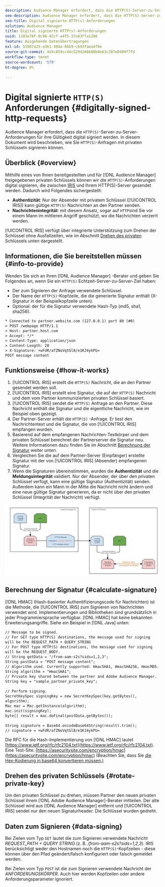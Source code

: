 ```yaml
---
description: Audience Manager erfordert, dass die HTTP(S)-Server-zu-Server-Anforderungen für ihre Gültigkeit digital signiert werden. In diesem Dokument wird beschrieben, wie Sie HTTP-Anfragen mit privaten Schlüsseln signieren können.
seo-description: Audience Manager erfordert, dass die HTTP(S)-Server-zu-Server-Anforderungen für ihre Gültigkeit digital signiert werden. In diesem Dokument wird beschrieben, wie Sie HTTP(S)-Anfragen mit privaten Schlüsseln signieren können.
seo-title: Digital signierte HTTP(s)-Anforderungen
solution: Audience Manager
title: Digital signierte HTTP(s)-Anforderungen
uuid: 1183a70f-0c96-42cf-a4f5-37a83ffa1286
feature: Ausgehende Datenübertragungen
exl-id: 55907a25-a361-494a-86b9-c693faea4f0e
source-git-commit: 4d3c859cc4dc5294286680b0e63c287e0409f7fd
workflow-type: tm+mt
source-wordcount: '579'
ht-degree: 0%

---
```


# Digital signierte `HTTP(S)` Anforderungen {#digitally-signed-http-requests}

Audience Manager erfordert, dass die `HTTP(S)`-Server-zu-Server-Anforderungen für ihre Gültigkeit digital signiert werden. In diesem Dokument wird beschrieben, wie Sie `HTTP(S)`-Anfragen mit privaten Schlüsseln signieren können.

## Überblick {#overview}

<!-- digitally_signed_http_requests.xml -->

Mithilfe eines von Ihnen bereitgestellten und für [!DNL Audience Manager] freigegebenen privaten Schlüssels können wir die `HTTP(S)`-Anforderungen digital signieren, die zwischen [IRIS](../../../reference/system-components/components-data-action.md#iris) und Ihrem HTTP(S)-Server gesendet werden. Dadurch wird Folgendes sichergestellt:

* **Authentizität**: Nur der Absender mit privatem Schlüssel ([!UICONTROL IRIS]) kann gültige  `HTTP(S)` Nachrichten an den Partner senden.
* **Nachrichtenintegrität**: mit diesem Ansatz, sogar auf  `HTTP`sind Sie vor einem Mann im mittleren Angriff geschützt, wo die Nachrichten verzerrt werden.

[!UICONTROL IRIS] verfügt über integrierte Unterstützung zum Drehen der Schlüssel ohne Ausfallzeiten, wie im Abschnitt  [Drehen des privaten ](../../../integration/receiving-audience-data/real-time-outbound-transfers/digitally-signed-http-requests.md#rotate-private-key) Schlüssels unten dargestellt.

## Informationen, die Sie bereitstellen müssen {#info-to-provide}

Wenden Sie sich an Ihren [!DNL Audience Manager] -Berater und geben Sie Folgendes an, wenn Sie ein `HTTP(S)` Echtzeit-Server-zu-Server-Ziel haben:

* Der zum Signieren der Anfrage verwendete Schlüssel.
* Der Name der `HTTP(S)`-Kopfzeile, die die generierte Signatur enthält (X-Signatur in der Beispielkopfzeile unten).
* Optional: der für die Signatur verwendete Hash-Typ (md5, sha1, sha256).

```
* Connected to partner.website.com (127.0.0.1) port 80 (#0)
> POST /webpage HTTP/1.1
> Host: partner.host.com
> Accept: */*
> Content-Type: application/json
> Content-Length: 20
> X-Signature: +wFdR/afZNoVqtGl8/e1KJ4ykPU=
POST message content
```

## Funktionsweise {#how-it-works}

1. [!UICONTROL IRIS] erstellt die  `HTTP(S)` Nachricht, die an den Partner gesendet werden soll.
1. [!UICONTROL IRIS] erstellt eine Signatur, die auf der  `HTTP(S)` Nachricht und dem vom Partner kommunizierten privaten Schlüssel basiert.
1. [!UICONTROL IRIS] sendet die  `HTTP(S)` Anfrage an den Partner. Diese Nachricht enthält die Signatur und die eigentliche Nachricht, wie im Beispiel oben gezeigt.
1. Der Partner-Server erhält die `HTTP(S)` -Anfrage. Er liest den Nachrichtentext und die Signatur, die von [!UICONTROL IRIS] empfangen wurden.
1. Basierend auf dem empfangenen Nachrichten-Textkörper und dem privaten Schlüssel berechnet der Partnerserver die Signatur neu. Weitere Informationen dazu finden Sie im Abschnitt [Berechnung der Signatur](../../../integration/receiving-audience-data/real-time-outbound-transfers/digitally-signed-http-requests.md#calculate-signature) weiter unten.
1. Vergleichen Sie die auf dem Partner-Server (Empfänger) erstellte Signatur mit der von [!UICONTROL IRIS] (Absender) empfangenen Signatur.
1. Wenn die Signaturen übereinstimmen, wurden die **Authentizität** und die **Meldungsintegrität** validiert. Nur der Absender, der über den privaten Schlüssel verfügt, kann eine gültige Signatur (Authentizität) senden. Außerdem kann ein Mann in der Mitte die Nachricht nicht ändern und eine neue gültige Signatur generieren, da er nicht über den privaten Schlüssel (Integrität der Nachricht) verfügt.

![](assets/iris-digitally-sign-http-request.png)

## Berechnung der Signatur {#calculate-signature}

[!DNL HMAC] (Hash-basierter Authentifizierungscode für Nachrichten) ist die Methode, die  [!UICONTROL IRIS] zum Signieren von Nachrichten verwendet wird. Implementierungen und Bibliotheken sind grundsätzlich in jeder Programmiersprache verfügbar. [!DNL HMAC] hat keine bekannten Erweiterungsangriffe. Siehe ein Beispiel in [!DNL Java] unten:

```
// Message to be signed.
// For GET type HTTP(S) destinations, the message used for signing will be the REQUEST_PATH + QUERY_STRING
// For POST type HTTP(S) destinations, the message used for signing will be the REQUEST_BODY.
// String getData = "/from-aam-s2s?sids=1,2,3";
String postData = "POST message content";
// Algorithm used. Currently supported: HmacSHA1, HmacSHA256, HmacMD5.
String algorithm = "HmacSHA1";
// Private key shared between the partner and Adobe Audience Manager.
String key = "sample_partner_private_key";
  
// Perform signing.
SecretKeySpec signingKey = new SecretKeySpec(key.getBytes(), algorithm);
Mac mac = Mac.getInstance(algorithm);
mac.init(signingKey);
byte[] result = mac.doFinal(postData.getBytes());
  
String signature = Base64.encodeBase64String(result).trim(); 
// signature = +wFdR/afZNoVqtGl8/e1KJ4ykPU=
```

Die RFC für die Hash-Implementierung von [!DNL HMAC] lautet [https://www.ietf.org/rfc/rfc2104.txt](https://www.ietf.org/rfc/rfc2104.txt). Eine Test-Site: [https://asecuritysite.com/encryption/hmac](https://asecuritysite.com/encryption/hmac) (Beachten Sie, dass Sie [die Hex-Kodierung in base64 konvertieren müssen.)](https://tomeko.net/online_tools/hex_to_base64.php?lang=en)

## Drehen des privaten Schlüssels {#rotate-private-key}

Um den privaten Schlüssel zu drehen, müssen Partner den neuen privaten Schlüssel ihrem [!DNL Adobe Audience Manager]-Berater mitteilen. Der alte Schlüssel wird aus [!DNL Audience Manager] entfernt und [!UICONTROL IRIS] sendet nur den neuen Signaturheader. Die Schlüssel wurden gedreht.

## Daten zum Signieren {#data-signing}

Bei Zielen vom Typ `GET` lautet die zum Signieren verwendete Nachricht *REQUEST_PATH + QUERY STRING* (z. B. */from-aam-s2s?sids=1,2,3*). IRIS berücksichtigt weder den Hostnamen noch die `HTTP(S)`-Kopfzeilen - diese können über den Pfad geändert/falsch konfiguriert oder falsch gemeldet werden.

Bei Zielen vom Typ `POST` ist die zum Signieren verwendete Nachricht der *ANFORDERUNGSKÖRPER*. Auch hier werden Kopfzeilen oder andere Anforderungsparameter ignoriert.
